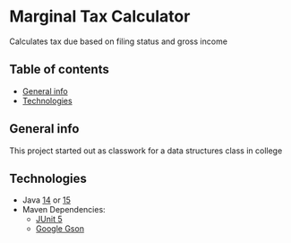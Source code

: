 # Marginal Tax Calculator
 Calculates tax due based on filing status and gross income

## Table of contents
* [General info](#general-info)
* [Technologies](#technologies)

## General info
This project started out as classwork for a data structures class in college

## Technologies
* Java <a href="https://jdk.java.net/java-se-ri/14">14</a> or <a href="https://jdk.java.net/15/">15</a>
* Maven Dependencies:
  * <a href="https://junit.org/junit5/">JUnit 5</a>
  * <a href="https://github.com/google/gson">Google Gson</a>
    






